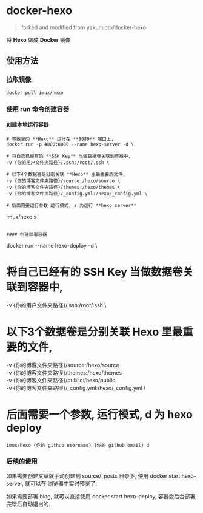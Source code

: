 # docker-hexo

> forked and modified from yakumioto/docker-hexo

将 **Hexo** 做成 **Docker** 镜像

## 使用方法

### 拉取镜像

```
docker pull imux/hexo
```

### 使用 **run** 命令创建容器

#### 创建本地运行容器

```
# 容器里的 **Hexo** 运行在 **8080** 端口上,
docker run -p 4000:8080 --name hexo-server -d \

# 将自己已经有的 **SSH Key** 当做数据卷关联到容器中,
-v {你的用户文件夹路径}/.ssh:/root/.ssh \

# 以下4个数据卷是分别关联 **Hexo** 里最重要的文件,
-v {你的博客文件夹路径}/source:/hexo/source \
-v {你的博客文件夹路径}/themes:/hexo/themes \
-v {你的博客文件夹路径}/_config.yml:/hexo/_config.yml \

# 后面需要运行参数 运行模式, s 为运行 **hexo server**
```
imux/hexo s
```

#### 创建部署容器

```
docker run --name hexo-deploy -d \

# 将自己已经有的 **SSH Key** 当做数据卷关联到容器中,
-v {你的用户文件夹路径}/.ssh:/root/.ssh \

# 以下3个数据卷是分别关联 **Hexo** 里最重要的文件,
-v {你的博客文件夹路径}/source:/hexo/source \
-v {你的博客文件夹路径}/themes:/hexo/themes \
-v {你的博客文件夹路径}/public:/hexo/public \
-v {你的博客文件夹路径}/_config.yml:/hexo/_config.yml \

# 后面需要一个参数, 运行模式, d 为 **hexo deploy**
```
imux/hexo {你的 github username} {你的 github email} d
```

### 后续的使用

如果需要创建文章就手动创建到 source/_posts 目录下, 使用 docker start hexo-server, 就可以在 浏览器中实时预览了.

如果需要部署 blog, 就可以直接使用 docker start hexo-deploy, 容器会后台部署, 完毕后自动退出的.
